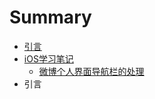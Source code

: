 # Summary

* [引言](README.md)
* [iOS学习笔记](11.md)
   * [微博个人界面导航栏的处理](wei_bo_ge_ren_jie_mian_dao_hang_lan_de_chu_li.md)
* 引言


